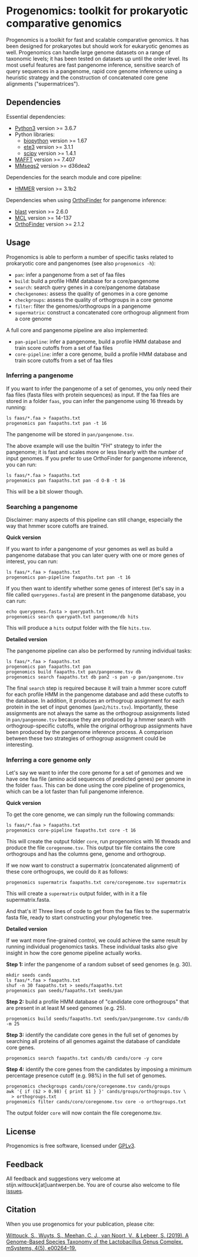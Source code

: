 # Progenomics: toolkit for prokaryotic comparative genomics

Progenomics is a toolkit for fast and scalable comparative genomics. It has been designed for prokaryotes but should work for eukaryotic genomes as well. Progenomics can handle large genome datasets on a range of taxonomic levels; it has been tested on datasets up until the order level. Its most useful features are fast pangenome inference, sensitive search of query sequences in a pangenome, rapid core genome inference using a heuristic strategy and the construction of concatenated core gene alignments ("supermatrices"). 

## Dependencies

Essential dependencies: 

* [Python3](https://www.python.org/) version >= 3.6.7
* Python libraries:
    * [biopython](https://biopython.org/) version >= 1.67
    * [ete3](http://etetoolkit.org/) version >= 3.1.1
    * [scipy](https://www.scipy.org/) version >= 1.4.1
* [MAFFT](https://mafft.cbrc.jp/alignment/software/) version >= 7.407
* [MMseqs2](https://github.com/soedinglab/MMseqs2) version >= d36dea2

Dependencies for the search module and core pipeline:

* [HMMER](http://hmmer.org/) version >= 3.1b2

Dependencies when using [OrthoFinder](https://github.com/davidemms/OrthoFinder) for pangenome inference:

* [blast](https://blast.ncbi.nlm.nih.gov/Blast.cgi?CMD=Web&PAGE_TYPE=BlastDocs&DOC_TYPE=Download) version >= 2.6.0
* [MCL](https://www.micans.org/mcl/index.html?sec_software) version >= 14-137
* [OrthoFinder](https://github.com/davidemms/OrthoFinder) version >= 2.1.2

## Usage

Progenomics is able to perform a number of specific tasks related to prokaryotic core and pangenomes (see also `progenomics -h`):

* `pan`: infer a pangenome from a set of faa files
* `build`: build a profile HMM database for a core/pangenome
* `search`: search query genes in a core/pangenome database
* `checkgenomes`: assess the quality of genomes in a core genome
* `checkgroups`: assess the quality of orthogroups in a core genome
* `filter`: filter the genomes/orthogroups in a pangenome
* `supermatrix`: construct a concatenated core orthogroup alignment from a core genome

A full core and pangenome pipeline are also implemented:

* `pan-pipeline`: infer a pangenome, build a profile HMM database and train score cutoffs from a set of faa files
* `core-pipeline`: infer a core genome, build a profile HMM database and train score cutoffs from a set of faa files

### Inferring a pangenome

If you want to infer the pangenome of a set of genomes, you only need their faa files (fasta files with protein sequences) as input. If the faa files are stored in a folder `faas`, you can infer the pangenome using 16 threads by running: 

    ls faas/*.faa > faapaths.txt
    progenomics pan faapaths.txt pan -t 16
    
The pangenome will be stored in `pan/pangenome.tsv`. 

The above example will use the builtin "FH" strategy to infer the pangenome; it is fast and scales more or less linearly with the number of input genomes. If you prefer to use OrthoFinder for pangenome inference, you can run:

    ls faas/*.faa > faapaths.txt
    progenomics pan faapaths.txt pan -d O-B -t 16
    
This will be a bit slower though.

### Searching a pangenome

Disclaimer: many aspects of this pipeline can still change, especially the way that hmmer score cutoffs are trained.

**Quick version**

If you want to infer a pangenome of your genomes as well as build a pangenome database that you can later query with one or more genes of interest, you can run:

    ls faas/*.faa > faapaths.txt
    progenomics pan-pipeline faapaths.txt pan -t 16

If you then want to identify whether some genes of interest (let's say in a file called `querygenes.fasta`) are present in the pangenome database, you can run:

    echo querygenes.fasta > querypath.txt
    progenomics search querypath.txt pangenome/db hits

This will produce a `hits` output folder with the file `hits.tsv`.

**Detailed version**

The pangenome pipeline can also be performed by running individual tasks:

    ls faas/*.faa > faapaths.txt
    progenomics pan faapaths.txt pan
    progenomics build faapaths.txt pan/pangenome.tsv db
    progenomics search faapaths.txt db pan2 -s pan -p pan/pangenome.tsv

The final `search` step is required because it will train a hmmer score cutoff for each profile HMM in the pangenome database and add these cutoffs to the database. In addition, it produces an orthogroup assignment for each protein in the set of input genomes (`pan2/hits.tsv`). Importantly, these assignments are not always the same as the orthogroup assignments listed in `pan/pangenome.tsv` because they are produced by a hmmer search with orthogroup-specific cutoffs, while the original orthogroup assignments have been produced by the pangenome inference process. A comparison between these two strategies of orthogroup assignment could be interesting.

### Inferring a core genome only

Let's say we want to infer the core genome for a set of genomes and we have one faa file (amino acid sequences of predicted genes) per genome in the folder `faas`. This can be done using the core pipeline of progenomics, which can be a lot faster than full pangenome inference. 

**Quick version**

To get the core genome, we can simply run the following commands:

    ls faas/*.faa > faapaths.txt
    progenomics core-pipeline faapaths.txt core -t 16

This will create the output folder `core`, run progenomics with 16 threads and produce the file `coregenome.tsv`. This output tsv file contains the core orthogroups and has the columns gene, genome and orthogroup.

If we now want to construct a supermatrix (concatenated alignment) of these core orthogroups, we could do it as follows:

    progenomics supermatrix faapaths.txt core/coregenome.tsv supermatrix

This will create a `supermatrix` output folder, with in it a file supermatrix.fasta.

And that's it! Three lines of code to get from the faa files to the supermatrix fasta file, ready to start constructing your phylogenetic tree.

**Detailed version**

If we want more fine-grained control, we could achieve the same result by running individual progenomics tasks. These individual tasks also give insight in how the core genome pipeline actually works.

**Step 1:** infer the pangenome of a random subset of seed genomes (e.g. 30).

    mkdir seeds cands
    ls faas/*.faa > faapaths.txt
    shuf -n 30 faapaths.txt > seeds/faapaths.txt
    progenomics pan seeds/faapaths.txt seeds/pan

**Step 2:** build a profile HMM database of "candidate core orthogroups" that are present in at least M seed genomes (e.g. 25).

    progenomics build seeds/faapaths.txt seeds/pan/pangenome.tsv cands/db -m 25

**Step 3:** identify the candidate core genes in the full set of genomes by searching all proteins of all genomes against the database of candidate core genes.

    progenomics search faapaths.txt cands/db cands/core -y core

**Step 4:** identify the core genes from the candidates by imposing a minimum percentage presence cutoff (e.g. 98%) in the full set of genomes.

    progenomics checkgroups cands/core/coregenome.tsv cands/groups
    awk '{ if ($2 > 0.98) { print $1 } }' cands/groups/orthogroups.tsv \
      > orthogroups.txt
    progenomics filter cands/core/coregenome.tsv core -o orthogroups.txt

The output folder `core` will now contain the file coregenome.tsv.

## License

Progenomics is free software, licensed under [GPLv3](https://github.com/SWittouck/progenomics/blob/master/LICENSE).

## Feedback

All feedback and suggestions very welcome at stijn.wittouck[at]uantwerpen.be. You are of course also welcome to file [issues](https://github.com/SWittouck/progenomics/issues).

## Citation

When you use progenomics for your publication, please cite:

[Wittouck, S., Wuyts, S., Meehan, C. J., van Noort, V., & Lebeer, S. (2019). A Genome-Based Species Taxonomy of the Lactobacillus Genus Complex. mSystems, 4(5), e00264–19.](https://doi.org/10.1128/mSystems.00264-19)
